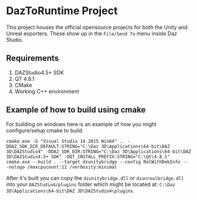 # DazToRuntime Project

This project houses the official opensource projects for both the Unity and Unreal exporters. These show up in the `File/Send To` menu inside Daz Studio.

## Requirements

1. DAZStudio4.5+ SDK
2. QT 4.8.1
3. CMake
4. Working C++ environment

## Example of how to build using cmake

For building on windows here is an example of how you might configure/setup cmake to build.

```
cmake.exe -G "Visual Studio 14 2015 Win64" .. -DDAZ_SDK_DIR_DEFAULT:STRING="C:\Daz 3D\Applications\64-bit\DAZ 3D\DAZStudio4" -DDAZ_SDK_DIR:STRING="C:\Daz 3D\Applications\64-bit\DAZ 3D\DAZStudio4.5+ SDK" -DQT_INSTALL_PREFIX:STRING="C:\Qt\4.8.1"
cmake.exe --build . --target dzunitybridge --config RelWithDebInfo -- -nologo /maxcpucount:12 /verbosity:minimal
```

After it's built you can copy the `dzunitybridge.dll` or `dzunrealbridge.dll` into your `DAZStudio4/plugins` folder which might be located at: `C:\Daz 3D\Applications\64-bit\DAZ 3D\DAZStudio4\plugins`.
